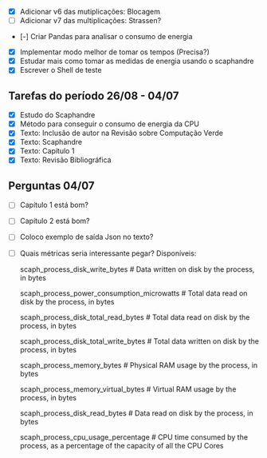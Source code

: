 - [X] Adicionar v6 das mutiplicações: Blocagem
- [ ] Adicionar v7 das multiplicações: Strassen?
- [-] Criar Pandas para analisar o consumo de energia
- [X] Implementar modo melhor de tomar os tempos (Precisa?)
- [X] Estudar mais como tomar as medidas de energia usando o scaphandre
- [X] Escrever o Shell de teste

## Tarefas do período 26/08 - 04/07
- [X] Estudo do Scaphandre
- [X] Método para conseguir o consumo de energia da CPU
- [X] Texto: Inclusão de autor na Revisão sobre Computação Verde
- [X] Texto: Scaphandre
- [X] Texto: Capítulo 1
- [X] Texto: Revisão Bibliográfica

## Perguntas 04/07
- [ ] Capítulo 1 está bom?
- [ ] Capítulo 2 está bom?
- [ ] Coloco exemplo de saída Json no texto?
- [ ] Quais métricas seria interessante pegar?
    Disponíveis:

    scaph_process_disk_write_bytes # Data written on disk by the process, in bytes
    
    scaph_process_power_consumption_microwatts # Total data read on disk by the process, in bytes
    
    scaph_process_disk_total_read_bytes # Total data read on disk by the process, in bytes
    
    scaph_process_disk_total_write_bytes # Total data written on disk by the process, in bytes
    
    scaph_process_memory_bytes # Physical RAM usage by the process, in bytes
    
    scaph_process_memory_virtual_bytes # Virtual RAM usage by the process, in bytes
    
    scaph_process_disk_read_bytes # Data read on disk by the process, in bytes
    
    scaph_process_cpu_usage_percentage # CPU time consumed by the process, as a percentage of the capacity of all the CPU Cores
